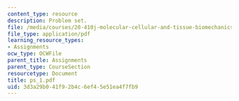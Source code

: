 ```yaml
---
content_type: resource
description: Problem set.
file: /media/courses/20-410j-molecular-cellular-and-tissue-biomechanics-be-410j-spring-2003/3d3a29b041f92b4c6ef45e51ea4f7fb9_ps_1.pdf
file_type: application/pdf
learning_resource_types:
- Assignments
ocw_type: OCWFile
parent_title: Assignments
parent_type: CourseSection
resourcetype: Document
title: ps_1.pdf
uid: 3d3a29b0-41f9-2b4c-6ef4-5e51ea4f7fb9
---
```

